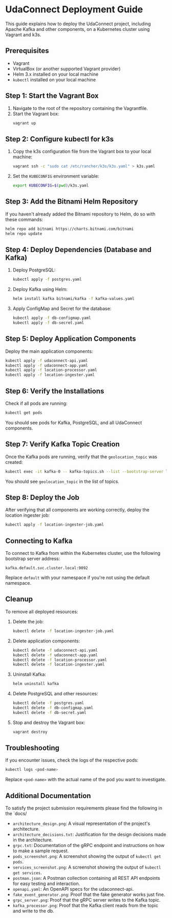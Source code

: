 # UdaConnect Deployment Guide

This guide explains how to deploy the UdaConnect project, including Apache Kafka and other components, on a Kubernetes cluster using Vagrant and k3s.

## Prerequisites

- Vagrant
- VirtualBox (or another supported Vagrant provider)
- Helm 3.x installed on your local machine
- `kubectl` installed on your local machine

## Step 1: Start the Vagrant Box

1. Navigate to the root of the repository containing the Vagrantfile.
2. Start the Vagrant box:
   ```bash
   vagrant up
   ```

## Step 2: Configure kubectl for k3s

1. Copy the k3s configuration file from the Vagrant box to your local machine:
   ```bash
   vagrant ssh -c "sudo cat /etc/rancher/k3s/k3s.yaml" > k3s.yaml
   ```
2. Set the `KUBECONFIG` environment variable:
   ```bash
   export KUBECONFIG=$(pwd)/k3s.yaml
   ```

## Step 3: Add the Bitnami Helm Repository

If you haven't already added the Bitnami repository to Helm, do so with these commands:

```bash
helm repo add bitnami https://charts.bitnami.com/bitnami
helm repo update
```

## Step 4: Deploy Dependencies (Database and Kafka)

1. Deploy PostgreSQL:
   ```bash
   kubectl apply -f postgres.yaml
   ```

2. Deploy Kafka using Helm:
   ```bash
   helm install kafka bitnami/kafka -f kafka-values.yaml
   ```

3. Apply ConfigMap and Secret for the database:
   ```bash
   kubectl apply -f db-configmap.yaml
   kubectl apply -f db-secret.yaml
   ```

## Step 5: Deploy Application Components

Deploy the main application components:

```bash
kubectl apply -f udaconnect-api.yaml
kubectl apply -f udaconnect-app.yaml
kubectl apply -f location-processor.yaml
kubectl apply -f location-ingester.yaml
```

## Step 6: Verify the Installations

Check if all pods are running:

```bash
kubectl get pods
```

You should see pods for Kafka, PostgreSQL, and all UdaConnect components.

## Step 7: Verify Kafka Topic Creation

Once the Kafka pods are running, verify that the `geolocation_topic` was created:

```bash
kubectl exec -it kafka-0 -- kafka-topics.sh --list --bootstrap-server localhost:9092
```

You should see `geolocation_topic` in the list of topics.

## Step 8: Deploy the Job

After verifying that all components are working correctly, deploy the location ingester job:

```bash
kubectl apply -f location-ingester-job.yaml
```

## Connecting to Kafka

To connect to Kafka from within the Kubernetes cluster, use the following bootstrap server address:

```
kafka.default.svc.cluster.local:9092
```

Replace `default` with your namespace if you're not using the default namespace.

## Cleanup

To remove all deployed resources:

1. Delete the job:
   ```bash
   kubectl delete -f location-ingester-job.yaml
   ```

2. Delete application components:
   ```bash
   kubectl delete -f udaconnect-api.yaml
   kubectl delete -f udaconnect-app.yaml
   kubectl delete -f location-processor.yaml
   kubectl delete -f location-ingester.yaml
   ```

3. Uninstall Kafka:
   ```bash
   helm uninstall kafka
   ```

4. Delete PostgreSQL and other resources:
   ```bash
   kubectl delete -f postgres.yaml
   kubectl delete -f db-configmap.yaml
   kubectl delete -f db-secret.yaml
   ```

5. Stop and destroy the Vagrant box:
   ```bash
   vagrant destroy
   ```

## Troubleshooting

If you encounter issues, check the logs of the respective pods:

```bash
kubectl logs <pod-name>
```

Replace `<pod-name>` with the actual name of the pod you want to investigate.

## Additional Documentation

To satisfy the project submission requirements please find the following in the `docs/

- `architecture_design.png`: A visual representation of the project's architecture.
- `architecture_decisions.txt`: Justification for the design decisions made in the architecture.
- `grpc.txt`: Documentation of the gRPC endpoint and instructions on how to make a sample request.
- `pods_screenshot.png`: A screenshot showing the output of `kubectl get pods`.
- `services_screenshot.png`: A screenshot showing the output of `kubectl get services`.
- `postman.json`: A Postman collection containing all REST API endpoints for easy testing and interaction.
- `openapi.yaml`: An OpenAPI specs for the udaconnect-api.
- `fake_event_generator.png`: Proof that the fake generator works just fine.
- `grpc_server.png`: Proof that the gRPC server writes to the Kafka topic.
- `kafka_processor.png`: Proof that the Kafka client reads from the topic and write to the db.
